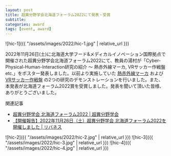 ```yaml
---
layout: post
title: 超異分野学会北海道フォーラム2022にて発表・受賞
subtitle: 
categories: award
tags: [event, award]
---
```

![hic-1]({{ "/assets/images/2022/hic-1.jpg" | relative_url }})

2022年11月26日(土)に北海道大学フード&メディカルイノベーション国際拠点で開催された超異分野学会北海道フォーラム2022にて、教員の湯村が「Cyber-Physical-Human-Interaction研究の紹介 〜 熱赤外線マーカ, VRサッカー作戦盤 etc.」をポスター発表しました。以前より実施していた [熱赤外線マーカ](https://dl.yumulab.org/papers/1) および [VRサッカー作戦盤](https://dl.yumulab.org/papers/26) の2つの研究のデモンストレーションを行いました。また、本発表が北海道フォーラム2022賞を受賞しました。発表を聞いて頂いた皆様、ありがとうございました。

関連記事
- [超異分野学会 北海道フォーラム2022 | 超異分野学会](https://hic.lne.st/conference/hokkaido2022/)
- [【開催報告】2022年11月26日（土）超異分野学会 北海道フォーラム2022を開催しました | リバネス](https://lne.st/2022/11/29/hichokkaido2022fin/)

![hic-2]({{ "/assets/images/2022/hic-2.jpg" | relative_url }})
![hic-3]({{ "/assets/images/2022/hic-3.jpg" | relative_url }})
![hic-4]({{ "/assets/images/2022/hic-4.jpg" | relative_url }})